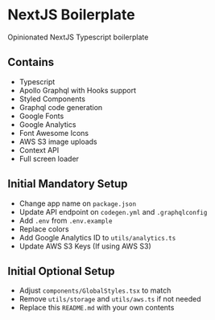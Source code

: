 # NextJS Boilerplate

Opinionated NextJS Typescript boilerplate

## Contains

- Typescript
- Apollo Graphql with Hooks support
- Styled Components
- Graphql code generation
- Google Fonts
- Google Analytics
- Font Awesome Icons
- AWS S3 image uploads
- Context API
- Full screen loader

## Initial Mandatory Setup

- Change app name on `package.json`
- Update API endpoint on `codegen.yml` and `.graphqlconfig`
- Add `.env` from `.env.example`
- Replace colors
- Add Google Analytics ID to `utils/analytics.ts`
- Update AWS S3 Keys (If using AWS S3)

## Initial Optional Setup

- Adjust `components/GlobalStyles.tsx` to match
- Remove `utils/storage` and `utils/aws.ts` if not needed
- Replace this `README.md` with your own contents
